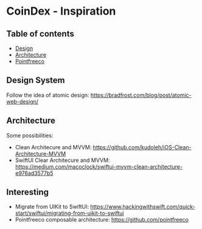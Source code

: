 # CoinDex - Inspiration

**Table of contents**
-----------------------
- [ Design ](#Design)
- [ Architecture ](#Architecture)
- [ Pointfreeco ](#Pointfreeco)

## Design System 

Follow the idea of atomic design: https://bradfrost.com/blog/post/atomic-web-design/

## Architecture

Some possibilities:

- Clean Architecure and MVVM: https://github.com/kudoleh/iOS-Clean-Architecture-MVVM
- SwiftUI Clear Architecure and MVVM: https://medium.com/macoclock/swiftui-mvvm-clean-architecture-e976ad3577b5

## Interesting

- Migrate from UIKit to SwiftUI: https://www.hackingwithswift.com/quick-start/swiftui/migrating-from-uikit-to-swiftui
- Pointfreeco composable architecture: https://github.com/pointfreeco
